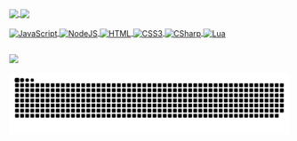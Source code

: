 <div>
  <a href="https://github.com/Gittified">
  <img align="center" height="180em" src="https://github-readme-stats.vercel.app/api?username=Gittified&show_icons=true&theme=dark&include_all_commits=true&count_private=true&icon_color=e81c1c&title_color=e81c1c&bg_color=000000&hide_border=true"/>
  <img align="center" height="180em" src="https://github-readme-stats.vercel.app/api/top-langs/?username=Gittified&layout=compact&langs_count=7&theme=dark&icon_color=e81c1c&title_color=e81c1c&bg_color=000000&hide_border=true"/>
</div>
<div style="display: inline_block"><br>
  <img align="center" alt="JavaScript" height="30" width="40" src="https://cdn.jsdelivr.net/gh/devicons/devicon/icons/javascript/javascript-original.svg">
  <img align="center" alt="NodeJS" height="30" width="40" src="https://cdn.jsdelivr.net/gh/devicons/devicon/icons/nodejs/nodejs-original.svg">
  <img align="center" alt="HTML" height="30" width="40" src="https://cdn.jsdelivr.net/gh/devicons/devicon/icons/html5/html5-original.svg">
  <img align="center" alt="CSS3" height="30" width="40" src="https://cdn.jsdelivr.net/gh/devicons/devicon/icons/css3/css3-original.svg">
  <img align="center" alt="CSharp" height="30" width="40" src="https://cdn.jsdelivr.net/gh/devicons/devicon/icons/csharp/csharp-original.svg">
  <img align="center" alt="Lua" height="30" width="40" src="https://cdn.jsdelivr.net/gh/devicons/devicon/icons/lua/lua-plain-wordmark.svg">
  </a>
 </div>
  
  ##
 
<div> 
  <img src="https://img.shields.io/badge/-Nullified%233306-5663F7?style=for-the-badge&logo=discord&logoColor=white" target="_blank"></a>

  ![](https://github.com/Gittified/Gittified/blob/output/github-contribution-grid-snake.svg)
 
</div>


